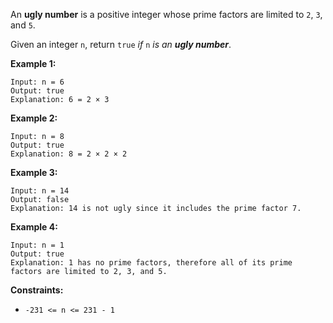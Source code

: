 An **ugly number** is a positive integer whose prime factors are limited to
`2`, `3`, and `5`.

Given an integer `n`, return `true` _if_ `n` _is an **ugly number**_.



**Example 1:**

    
    
    Input: n = 6
    Output: true
    Explanation: 6 = 2 × 3

**Example 2:**

    
    
    Input: n = 8
    Output: true
    Explanation: 8 = 2 × 2 × 2
    

**Example 3:**

    
    
    Input: n = 14
    Output: false
    Explanation: 14 is not ugly since it includes the prime factor 7.
    

**Example 4:**

    
    
    Input: n = 1
    Output: true
    Explanation: 1 has no prime factors, therefore all of its prime factors are limited to 2, 3, and 5.
    



**Constraints:**

  * `-231 <= n <= 231 - 1`


